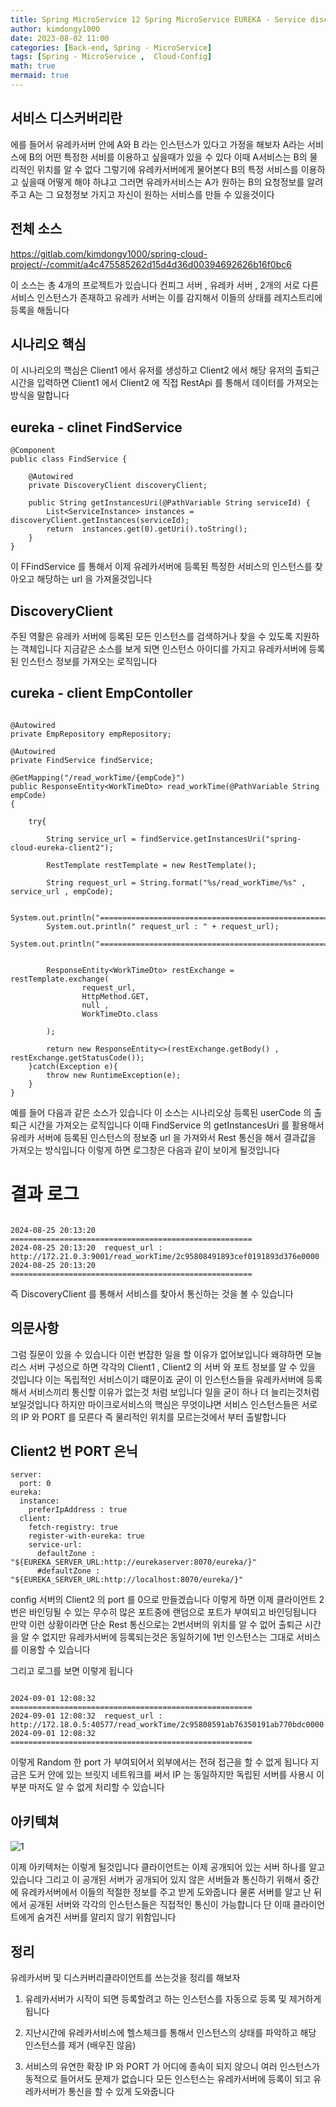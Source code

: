 ```yaml
---
title: Spring MicroService 12 Spring MicroService EUREKA - Service discovery
author: kimdongy1000
date: 2023-08-02 11:00
categories: [Back-end, Spring - MicroService]
tags: [Spring - MicroService ,  Cloud-Config]
math: true
mermaid: true
---
```


## 서비스 디스커버리란 
에를 들어서 유레카서버 안에 A와 B 라는 인스턴스가 있다고 가정을 해보자 A라는 서비스에 B의 어떤 특정한 서비를 이용하고 싶을때가 있을 수 있다 이때 A서비스는 B의 물리적인 위치를 알 수 없다 그렇기에 유레카서버에게 물어본다 B의 특정 서비스를 이용하고 싶을때 어떻게 해야 하냐고 그러면 유레카서비스는 A가 원하는 B의 요청정보를 알려주고 A는 그 요청정보 가지고 자신이 원하는 서비스를 만들 수 있을것이다 

## 전체 소스
https://gitlab.com/kimdongy1000/spring-cloud-project/-/commit/a4c475585262d15d4d36d00394692626b16f0bc6

이 소스는 총 4개의 프로젝트가 있습니다 컨피그 서버 , 유레카 서버 , 2개의 서로 다른 서비스 인스턴스가 존재하고 유레카 서버는 이를 감지해서 이들의 상태를 레지스트리에 등록을 해둡니다 

## 시나리오 핵심
이 시나리오의 핵심은 Client1 에서 유저를 생성하고 Client2 에서 해당 유저의 출퇴근 시간을 입력하면 Client1 에서 Client2 에 직접 RestApi 를 통해서 데이터를 가져오는 방식을 말합니다 

## eureka - clinet FindService

```
@Component
public class FindService {

    @Autowired
    private DiscoveryClient discoveryClient;

    public String getInstancesUri(@PathVariable String serviceId) {
        List<ServiceInstance> instances = discoveryClient.getInstances(serviceId);
        return  instances.get(0).getUri().toString();
    }
}

```
이 FFindService 를 통해서 이제 유레카서버에 등록된 특정한 서비스의 인스턴스를 찾아오고 해당하는 url 을 가져올것입니다 

## DiscoveryClient 
주된 역활은 유레카 서버에 등록된 모든 인스턴스를 검색하거나 찾을 수 있도록 지원하는 객체입니다 지금같은 소스를 보게 되면 인스턴스 아이디를 가지고 유레카서버에 등록된 인스턴스 정보를 가져오는
로직입니다

## cureka - client EmpContoller 
```

@Autowired
private EmpRepository empRepository;

@Autowired
private FindService findService;

@GetMapping("/read_workTime/{empCode}")
public ResponseEntity<WorkTimeDto> read_workTime(@PathVariable String empCode)
{

    try{

        String service_url = findService.getInstancesUri("spring-cloud-eureka-client2");

        RestTemplate restTemplate = new RestTemplate();

        String request_url = String.format("%s/read_workTime/%s" , service_url , empCode);

        System.out.println("======================================================");
        System.out.println(" request_url : " + request_url);
        System.out.println("======================================================");


        ResponseEntity<WorkTimeDto> restExchange = restTemplate.exchange(
                request_url,
                HttpMethod.GET,
                null ,
                WorkTimeDto.class

        );

        return new ResponseEntity<>(restExchange.getBody() , restExchange.getStatusCode());
    }catch(Exception e){
        throw new RuntimeException(e);
    }
}

```

예를 들어 다음과 같은 소스가 있습니다 이 소스는 시나리오상 등록된 userCode 의 출퇴근 시간을 가져오는 로직입니다 이때 FindService 의 getInstancesUri 를 활용해서 유레카 서버에 등록된 인스턴스의 정보중 url 을 가져와서 Rest 통신을 해서 결과값을 가져오는 방식입니다 이렇게 하면 로그창은 다음과 같이 보이게 될것입니다 

# 결과 로그
```

2024-08-25 20:13:20 ======================================================
2024-08-25 20:13:20  request_url : http://172.21.0.3:9001/read_workTime/2c95808491893cef0191893d376e0000
2024-08-25 20:13:20 ======================================================

```

즉 DiscoveryClient 를 통해서 서비스를 찾아서 통신하는 것을 볼 수 있습니다

## 의문사항 
그럼 질문이 있을 수 있습니다 이런 번잡한 일을 할 이유가 없어보입니다 왜햐하면 모놀리스 서버 구성으로 하면 각각의 Client1 , Client2 의 서버 와 포트 정보를 알 수 있을 것입니다 이는 독립적인 
서비스이기 떄문이죠 굳이 이 인스턴스들을 유레카서버에 등록해서 서비스끼리 통신할 이유가 없는것 처럼 보입니다 일을 굳이 하나 더 늘리는것처럼 보일것입니다 하지만 마이크로서비스의 핵심은 무엇이냐면 서비스 인스턴스들은 서로의 IP 와 PORT 를 모른다 즉 물리적인 위치를 모르는것에서 부터 출발합니다 

## Client2 번 PORT 은닉 

```
server:
  port: 0
eureka:
  instance:
    preferIpAddress : true
  client:
    fetch-registry: true
    register-with-eureka: true
    service-url:
      defaultZone : "${EUREKA_SERVER_URL:http://eurekaserver:8070/eureka/}"
      #defaultZone : "${EUREKA_SERVER_URL:http://localhost:8070/eureka/}"
```

config 서버의 Client2 의 port 를 0으로 만들겠습니다 이렇게 하면 이제 클라이언트 2번은 바인딩될 수 있는 무수히 많은 포트중에 랜덤으로 포트가 부여되고 바인딩됩니다 만약 이런 상황이라면
단순 Rest 통신으로는 2번서버의 위치를 알 수 없어 출퇴근 시간을 알 수 없지만 유레카서버에 등록되는것은 동일하기에 1번 인스턴스는 그대로 서비스를 이용할 수 있습니다 

그리고 로그를 보면 이렇게 됩니다 

```

2024-09-01 12:08:32 ======================================================
2024-09-01 12:08:32  request_url : http://172.18.0.5:40577/read_workTime/2c95808591ab76350191ab770bdc0000
2024-09-01 12:08:32 ======================================================

```
이렇게 Random 한 port 가 부여되어서 외부에서는 전혀 접근을 할 수 없게 됩니다 지금은 도커 안에 있는 브릿지 네트워크를 써서 IP 는 동일하지만 독립된 서버를 사용시 이 부분 마저도 알 수 없게 처리할 수 있습니다 


## 아키텍쳐
![1](https://github.com/user-attachments/assets/bd9a61e8-545b-4b8d-9213-d7b3ab2fd8b4)

이제 아키텍처는 이렇게 될것입니다 클라이언트는 이제 공개되어 있는 서버 하나를 알고 있습니다 그리고 이 공개된 서버가 공개되어 있지 않은 서버들과 통신하기 위해서 중간에 유레카서버에서 이들의 적절한 정보를 주고 받게 도와줍니다 물론 서버를 알고 난 뒤에서 공개된 서버와 각각의 인스턴스들은 직접적인 통신이 가능합니다 단 이때 클라이언트에게 숨겨진 서버를 알리지 않기 위함입니다

## 정리
유레카서버 및 디스커버리클라이언트를 쓰는것을 정리를 해보자

1. 유레카서버가 시작이 되면 등록할려고 하는 인스턴스를 자동으로 등록 및 제거하게 됩니다

2. 지난시간에 유레카서비스에 헬스체크를 통해서 인스턴스의 상태를 파악하고 해당 인스턴스를 제거 (배우진 않음)

3. 서비스의 유연한 확장 IP 와 PORT 가 어디에 종속이 되지 않으니 여러 인스턴스가 동적으로 들어서도 문제가 없습니다 모든 인스턴스는 유레카서버에 등록이 되고 유레카서버가 통신을 할 수 있게 도와줍니다 














